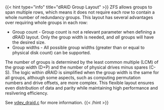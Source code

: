 &NewLine;

{{< hint type="info" title="dRAID Group Layout" >}}
ZFS allows groups to span multiple rows, which means it does not require each row to contain a whole number of redundancy groups. This layout has several advantages over requiring whole groups in each row:

* Group count - Group count is not a relevant parameter when defining a dRAID layout. Only the group width is needed, and *all* groups will have the desired size.
* Group widths - All possible group widths (greater than or equal to physical disk count) can be supported.

The number of groups is determined by the least common multiple (LCM) of the group width (D+P) and the number of physical drives minus spares (C-S). The logic within dRAID is simplified when the group width is the same for all groups, although some aspects, such as computing permutation numbers and drive offsets, are more complex. This flexible layout ensures even distribution of data and parity while maintaining high performance and resilvering efficiency.

See [vdev_draid.c](https://github.com/openzfs/zfs/blob/master/module/zfs/vdev_draid.c#L45-L167) for more information.
{{< /hint >}}
